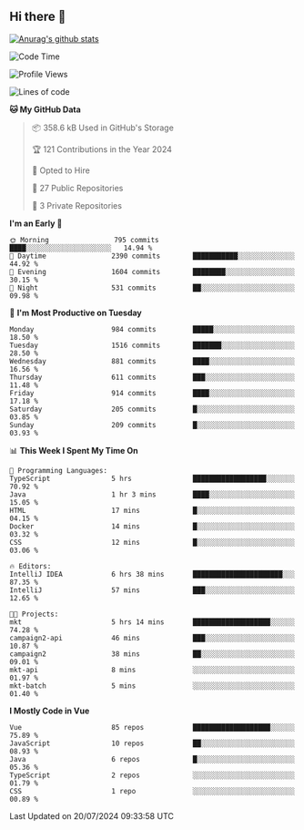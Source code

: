 ## Hi there 👋

[![Anurag's github stats](https://github-readme-stats.vercel.app/api?username=Songwonseok)](https://github.com/anuraghazra/github-readme-stats)



<!--START_SECTION:waka-->
![Code Time](http://img.shields.io/badge/Code%20Time-2%2C927%20hrs-blue)

![Profile Views](http://img.shields.io/badge/Profile%20Views-0-blue)

![Lines of code](https://img.shields.io/badge/From%20Hello%20World%20I%27ve%20Written-34.8%20million%20lines%20of%20code-blue)

**🐱 My GitHub Data** 

> 📦 358.6 kB Used in GitHub's Storage 
 > 
> 🏆 121 Contributions in the Year 2024
 > 
> 💼 Opted to Hire
 > 
> 📜 27 Public Repositories 
 > 
> 🔑 3 Private Repositories 
 > 
**I'm an Early 🐤** 

```text
🌞 Morning                795 commits         ████░░░░░░░░░░░░░░░░░░░░░   14.94 % 
🌆 Daytime                2390 commits        ███████████░░░░░░░░░░░░░░   44.92 % 
🌃 Evening                1604 commits        ████████░░░░░░░░░░░░░░░░░   30.15 % 
🌙 Night                  531 commits         ██░░░░░░░░░░░░░░░░░░░░░░░   09.98 % 
```
📅 **I'm Most Productive on Tuesday** 

```text
Monday                   984 commits         █████░░░░░░░░░░░░░░░░░░░░   18.50 % 
Tuesday                  1516 commits        ███████░░░░░░░░░░░░░░░░░░   28.50 % 
Wednesday                881 commits         ████░░░░░░░░░░░░░░░░░░░░░   16.56 % 
Thursday                 611 commits         ███░░░░░░░░░░░░░░░░░░░░░░   11.48 % 
Friday                   914 commits         ████░░░░░░░░░░░░░░░░░░░░░   17.18 % 
Saturday                 205 commits         █░░░░░░░░░░░░░░░░░░░░░░░░   03.85 % 
Sunday                   209 commits         █░░░░░░░░░░░░░░░░░░░░░░░░   03.93 % 
```


📊 **This Week I Spent My Time On** 

```text
💬 Programming Languages: 
TypeScript               5 hrs               ██████████████████░░░░░░░   70.92 % 
Java                     1 hr 3 mins         ████░░░░░░░░░░░░░░░░░░░░░   15.05 % 
HTML                     17 mins             █░░░░░░░░░░░░░░░░░░░░░░░░   04.15 % 
Docker                   14 mins             █░░░░░░░░░░░░░░░░░░░░░░░░   03.32 % 
CSS                      12 mins             █░░░░░░░░░░░░░░░░░░░░░░░░   03.06 % 

🔥 Editors: 
IntelliJ IDEA            6 hrs 38 mins       ██████████████████████░░░   87.35 % 
IntelliJ                 57 mins             ███░░░░░░░░░░░░░░░░░░░░░░   12.65 % 

🐱‍💻 Projects: 
mkt                      5 hrs 14 mins       ███████████████████░░░░░░   74.28 % 
campaign2-api            46 mins             ███░░░░░░░░░░░░░░░░░░░░░░   10.87 % 
campaign2                38 mins             ██░░░░░░░░░░░░░░░░░░░░░░░   09.01 % 
mkt-api                  8 mins              ░░░░░░░░░░░░░░░░░░░░░░░░░   01.97 % 
mkt-batch                5 mins              ░░░░░░░░░░░░░░░░░░░░░░░░░   01.40 % 
```

**I Mostly Code in Vue** 

```text
Vue                      85 repos            ███████████████████░░░░░░   75.89 % 
JavaScript               10 repos            ██░░░░░░░░░░░░░░░░░░░░░░░   08.93 % 
Java                     6 repos             █░░░░░░░░░░░░░░░░░░░░░░░░   05.36 % 
TypeScript               2 repos             ░░░░░░░░░░░░░░░░░░░░░░░░░   01.79 % 
CSS                      1 repo              ░░░░░░░░░░░░░░░░░░░░░░░░░   00.89 % 
```




 Last Updated on 20/07/2024 09:33:58 UTC
<!--END_SECTION:waka-->
